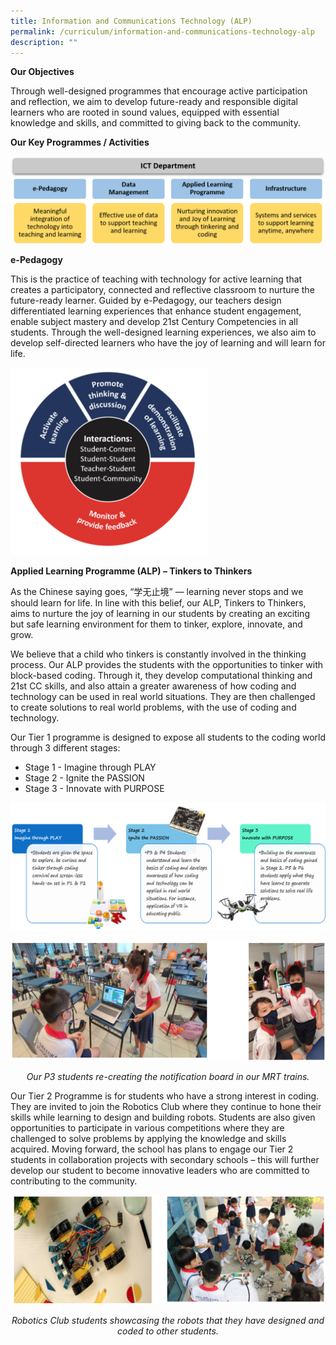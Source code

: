 ```yaml
---
title: Information and Communications Technology (ALP)
permalink: /curriculum/information-and-communications-technology-alp
description: ""
---
```

**Our Objectives**

Through well-designed programmes that encourage active participation and reflection, we aim to develop future-ready and responsible digital learners who are rooted in sound values, equipped with essential knowledge and skills, and committed to giving back to the community.

**Our Key Programmes / Activities**

![](/images/e-Pedagogy.png)

**e-Pedagogy**

This is the practice of teaching with technology for active learning that creates a participatory, connected and reflective classroom to nurture the future-ready learner. Guided by e-Pedagogy, our teachers design differentiated learning experiences that enhance student engagement, enable subject mastery and develop 21st Century Competencies in all students. Through the well-designed learning experiences, we also aim to develop self-directed learners who have the joy of learning and will learn for life.

![](/images/Active%20learning%20processes%20with%20technology.png)

**Applied Learning Programme (ALP) – Tinkers to Thinkers**

As the Chinese saying goes, “学无止境” — learning never stops and we should learn for life. In line with this belief, our ALP, Tinkers to Thinkers, aims to nurture the joy of learning in our students by creating an exciting but safe learning environment for them to tinker, explore, innovate, and grow.

We believe that a child who tinkers is constantly involved in the thinking process. Our ALP provides the students with the opportunities to tinker with block-based coding. Through it, they develop computational thinking and 21st CC skills, and also attain a greater awareness of how coding and technology can be used in real world situations. They are then challenged to create solutions to real world problems, with the use of coding and technology.

Our Tier 1 programme is designed to expose all students to the coding world through 3 different stages:
* Stage 1 - Imagine through PLAY
* Stage 2 - Ignite the PASSION
* Stage 3 - Innovate with PURPOSE

![](/images/Tinkers%20to%20Thinkers.png)

![](/images/recreating%20notification%20board.png)
<body>
<center>
	<p><em>Our P3 students re-creating the notification board in our MRT trains.</em></p>
</center>
</body>

Our Tier 2 Programme is for students who have a strong interest in coding. They are invited to join the Robotics Club where they continue to hone their skills while learning to design and building robots. Students are also given opportunities to participate in various competitions where they are challenged to solve problems by applying the knowledge and skills acquired. Moving forward, the school has plans to engage our Tier 2 students in collaboration projects with secondary schools – this will further develop our student to become innovative leaders who are committed to contributing to the community.

![](/images/robotics%20club.png)
<body>
<center>
	<p><em>Robotics Club students showcasing the robots that they have designed and coded to other students.</em></p>
</center>
</body>